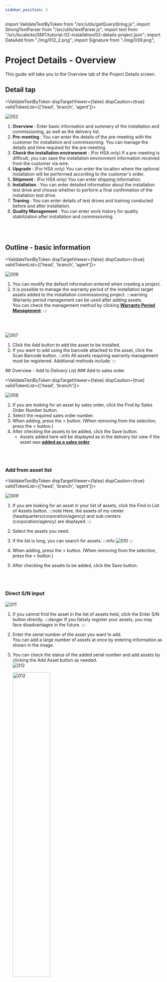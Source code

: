 ```yaml
---
sidebar_position: 3
---
```


import ValidateTextByToken from "/src/utils/getQueryString.js";
import StrongTextParser from "/src/utils/textParser.js";
import text from "/src/locale/ko/SMT/tutorial-02-installation/02-details-project.json";
import DataAdd from "./img/012_2.png";
import Signature from "./img/039.png";

# Project Details - Overview

This guide will take you to the Overview tab of the Project Details screen.

## Detail tap

<ValidateTextByToken dispTargetViewer={false} dispCaution={true} validTokenList={['head', 'branch', 'agent']}>

![052](./img/052.png)
1. **Overview** : Enter basic information and summary of the installation and commissioning, as well as the delivery list.
1. **Pre-meeting** : You can enter the details of the pre-meeting with the customer for installation and commissioning. You can manage the details and time required for the pre-meeting.
1. **Check the installation environment** : (For HSA only) If a pre-meeting is difficult, you can save the installation environment information received from the customer via wire.
1. **Upgrade** : (For HSA only) You can enter the location where the optional installation will be performed according to the customer's order.
1. **Shipment** : (For HSA only) You can enter shipping information.
1. **Installation** : You can enter detailed information about the installation test drive and choose whether to perform a final confirmation of the installation test drive.
1. **Traning** : You can enter details of test drives and training conducted before and after installation.
1. **Quality Management** : You can enter work history for quality stabilization after installation and commissioning.

</ValidateTextByToken>
<br/>
<br/>

## Outline - basic information 

<ValidateTextByToken dispTargetViewer={false} dispCaution={true} validTokenList={['head', 'branch', 'agent']}>

![006](./img/006.png)

1. You can modify the default information entered when creating a project.
1. It is possible to manage the warranty period of the installation target assets added to the installation commissioning project. 
    :::warning 
    Warranty period management can be used after adding assets.
    <br/>You can check the management method by clicking [**Warranty Period Management**](#overview---warranty-management).
    :::
<br/>
<br/>

![007](./img/007.png)

1. Click the Add button to add the asset to be installed.
1. If you want to add using the barcode attached to the asset, click the Scan Barcode button.
    :::info
    All assets requiring warranty management must be registered. Additional methods include:
    :::

</ValidateTextByToken>
## Overview - Add to Delivery List
### Add to sales order

<ValidateTextByToken dispTargetViewer={false} dispCaution={true} validTokenList={['head', 'branch']}>

![008](./img/008.png)

1. If you are looking for an asset by sales order, click the Find by Sales Order Number button.
1. Select the required sales order number.
1. When adding, press the > button. (When removing from the selection, press the < button.)
1. After checking the assets to be added, click the Save button.
    - Assets added here will be displayed as in the delivery list view if the asset was [**added as a sales order**](#when-assets-are-added-by-sales-order). 
</ValidateTextByToken>
<br/>
<br/>

### Add from asset list

<ValidateTextByToken dispTargetViewer={false} dispCaution={true} validTokenList={['head', 'branch', 'agent']}>

![009](./img/009.png)

1.  If you are looking for an asset in your list of assets, click the Find in List of Assets button.
    :::note
    Here, the assets of my center (headquarters/corporation/agency) and sub-centers (corporation/agency) are displayed.
    :::
1. Select the assets you need.
1. If the list is long, you can search for assets.
    :::info
    ![010](./img/010.png)
    :::
    
1. When adding, press the > button. (When removing from the selection, press the < button.)
1. After checking the assets to be added, click the Save button.
<br/>
<br/>

### Direct S/N input

![011](./img/011.png)


1. If you cannot find the asset in the list of assets held, click the Enter S/N button directly.
    :::danger
    If you falsely register your assets, you may face disadvantages in the future.
    :::
1. Enter the serial number of the asset you want to add.<br/> You can add a large number of assets at once by entering information as shown in the image.
1. You can check the status of the added serial number and add assets by clicking the Add Asset button as needed.<br/>
    ![012](./img/012.png)<br/>

    <div><img src={DataAdd} width="50%" alt="012" /></div>
1. After selecting the model, click the Confirm button.
1. If you have no more assets to add, click the Save button.

<br/>
<br/>

## Overview - Delivery List
When you add an asset, you can see that the asset has been added to the list in the Delivery List field.


### When assets are added by sales order

![013](./img/013.png)


1. If the serial number is not mapped or is not classified as target/non-target for installation for any other reason, it will remain in the queue.
    :::warning
    If there are assets in the queue, you cannot proceed to the next step.
    <br/>Double-click S/N or click the action button to enter the Serial Number, and it will move to the installation target or non-target.
    :::

4. This is a list of models eligible for installation and test drive.
    <br/>If the installation target is checked in the model data, it will be added to the list.
    :::info
   Example: Assets where installation and checklisting are performed and customer inspection is performed -> Equipment
    :::
5. If it is not the installation target, click the model name to deselect the installation target during installation.
  <br/>If deselected from the installation target, it will be moved to the non-installation target list.
6. This is a list of deliveries that are not subject to installation.
    :::info
    Example: Assets that are managed under warranty by serial number but are simply delivered -> Feeder type
    :::

</ValidateTextByToken>

### If you add an asset from the list of assets held or register the asset directly

<ValidateTextByToken dispTargetViewer={false} dispCaution={true} validTokenList={['head', 'branch', 'agent']}>

![014](./img/014.png)
1. If you add assets directly, there is no queue. The rest of the process follows the same as if the assets were [**added via a sales order**](#when-assets-are-added-by-sales-order).
</ValidateTextByToken>
<br/>
<br/>

## Overview - Warranty Management

<ValidateTextByToken dispTargetViewer={false} dispCaution={true} validTokenList={['head', 'branch', 'agent']}>

![030](./img/030.png)

1. You may attach documentation related to the warranty period. 
1. You can delete uploaded files.
1. You can change the warranty period of all products being installed.
1. You can change the warranty period by double-clicking the warranty period tab of the product you wish to change.
</ValidateTextByToken>
<br/>
<br/>

## Common content
<ValidateTextByToken dispTargetViewer={false} dispCaution={true} validTokenList={['head', 'branch', 'agent']}>

![053](./img/053.png)

:::info
    This is the common content for each tab in the project details screen. Please refer to the contents below for each item in the common content.
:::
<br/>
<br/>

### Common content - 1/3

![048](./img/048.png)

1. You can check the code of the installation and commissioning project.
1. After completing the installation and commissioning, the operator must click the Project Complete button. When the button is clicked, the tasks in all tabs will be processed as completed.
    :::warning
     You can change the warranty period start date in the pop-up window that appears when you click the Complete button.
    <br/>You must check again to see if the warranty period start date is correct before proceeding with the completion process.
    :::
1. When Project Completion is selected, the button becomes active. The administrator clicks the Approve Project button after checking the project results.
    :::warning
     You can change the warranty period start date in the pop-up window that appears when you click the Complete button.
    <br/>You must check again to see if the warranty period start date is correct before proceeding with the completion process.
    :::
1. You can check the installation test drive report by clicking. The report is automatically generated when you complete all the checklists in the Installation tab.
1. You can add attachments for reference to your project.
<br/>
<br/>

### Common content - 2/3

![049](./img/049.png)

1. Check the customer information and click the Edit button if any changes are needed.
1. If you need to change the customer reviewer, click the Change button.
1. For the responsible center, changes cannot be made after the project is created.
1. You can add project managers by clicking the Add button.
<br/>
<br/>

### Common content - 3/3

![050](./img/050.png)

1. You can check the project's activity history in a timeline.
1. Comments allow engineers and managers to communicate with each other.
    :::tip
    - [Important] If you check the box and write a comment, an email will be sent to the people registered in the project.
    :::
1. Use this if you need to cancel a project. The button will be disabled once the installation and commissioning tasks are complete.
1. You can select your favorites.
</ValidateTextByToken>





